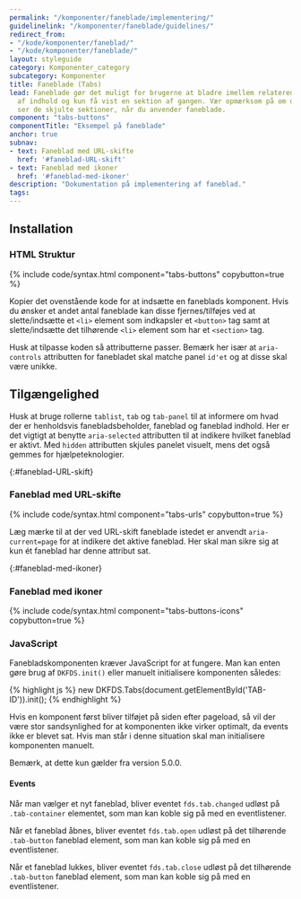 ```yaml
---
permalink: "/komponenter/faneblade/implementering/"
guidelinelink: "/komponenter/faneblade/guidelines/"
redirect_from:
- "/kode/komponenter/faneblad/"
- "/kode/komponenter/faneblade/"
layout: styleguide
category: Komponenter_category
subcategory: Komponenter
title: Faneblade (Tabs)
lead: Faneblade gør det muligt for brugerne at bladre imellem relaterede sektioner
  af indhold og kun få vist en sektion af gangen. Vær opmærksom på om dine brugere
  ser de skjulte sektioner, når du anvender faneblade.
component: "tabs-buttons"
componentTitle: "Eksempel på faneblade"
anchor: true
subnav:
- text: Faneblad med URL-skifte
  href: '#faneblad-URL-skift'
- text: Faneblad med ikoner
  href: '#faneblad-med-ikoner'
description: "Dokumentation på implementering af faneblad."
tags:
---
```


## Installation

### HTML Struktur

{% include code/syntax.html component="tabs-buttons" copybutton=true %}

Kopier det ovenstående kode for at indsætte en faneblads komponent. Hvis du ønsker et andet antal faneblade kan disse fjernes/tilføjes ved at slette/indsætte et `<li>` element som indkapsler et `<button>` tag samt at slette/indsætte det tilhørende `<li>` element som har et `<section>` tag.

Husk at tilpasse koden så attributterne passer. Bemærk her især at `aria-controls` attributten for fanebladet skal matche panel `id'et` og at disse skal være unikke.

## Tilgængelighed
Husk at bruge rollerne `tablist`, `tab` og `tab-panel` til at informere om hvad der er henholdsvis fanebladsbeholder, faneblad og faneblad indhold. Her er det vigtigt at benytte `aria-selected` attributten til at indikere hvilket faneblad er aktivt. Med `hidden` attributten skjules panelet visuelt, mens det også gemmes for hjælpeteknologier.  

{:#faneblad-URL-skift}
### Faneblad med URL-skifte

{% include code/syntax.html component="tabs-urls" copybutton=true %}

Læg mærke til at der ved URL-skift faneblade istedet er anvendt `aria-current=page` for at indikere det aktive faneblad. Her skal man sikre sig at kun ét faneblad har denne attribut sat. 

{:#faneblad-med-ikoner}
### Faneblad med ikoner

{% include code/syntax.html component="tabs-buttons-icons" copybutton=true %}

### JavaScript

Fanebladskomponenten kræver JavaScript for at fungere. Man kan enten gøre brug af `DKFDS.init()` eller manuelt initialisere komponenten således:

{% highlight js %}
new DKFDS.Tabs(document.getElementById('TAB-ID')).init();
{% endhighlight %}

Hvis en komponent først bliver tilføjet på siden efter pageload, så vil der være stor sandsynlighed for at komponenten ikke virker optimalt, da events ikke er blevet sat. Hvis man står i denne situation skal man initialisere komponenten manuelt.

Bemærk, at dette kun gælder fra version 5.0.0.

#### Events

Når man vælger et nyt faneblad, bliver eventet `fds.tab.changed` udløst på `.tab-container` elementet, som man kan koble sig på med en eventlistener.

Når et faneblad åbnes, bliver eventet `fds.tab.open` udløst på det tilhørende `.tab-button` faneblad element, som man kan koble sig på med en eventlistener.

Når et faneblad lukkes, bliver eventet `fds.tab.close` udløst på det tilhørende `.tab-button` faneblad element, som man kan koble sig på med en eventlistener.
